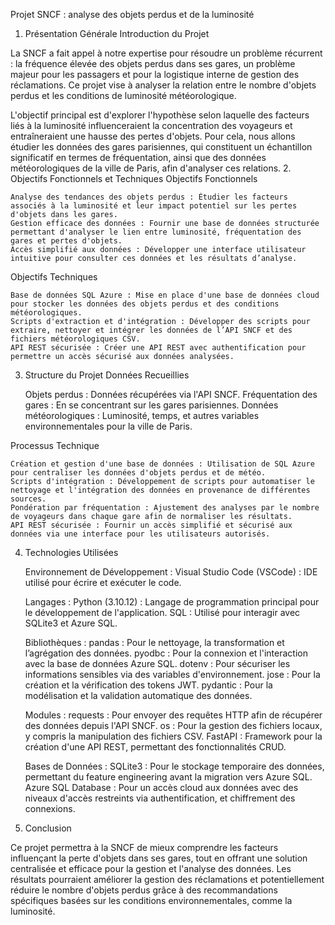 Projet SNCF : analyse des objets perdus et de la luminosité
1. Présentation Générale
Introduction du Projet

La SNCF a fait appel à notre expertise pour résoudre un problème récurrent : la fréquence élevée des objets perdus dans ses gares, un problème majeur pour les passagers et pour la logistique interne de gestion des réclamations. Ce projet vise à analyser la relation entre le nombre d'objets perdus et les conditions de luminosité météorologique.

L'objectif principal est d'explorer l'hypothèse selon laquelle des facteurs liés à la luminosité influenceraient la concentration des voyageurs et entraîneraient une hausse des pertes d'objets. Pour cela, nous allons étudier les données des gares parisiennes, qui constituent un échantillon significatif en termes de fréquentation, ainsi que des données météorologiques de la ville de Paris, afin d'analyser ces relations.
2. Objectifs Fonctionnels et Techniques
Objectifs Fonctionnels

    Analyse des tendances des objets perdus : Étudier les facteurs associés à la luminosité et leur impact potentiel sur les pertes d'objets dans les gares.
    Gestion efficace des données : Fournir une base de données structurée permettant d'analyser le lien entre luminosité, fréquentation des gares et pertes d'objets.
    Accès simplifié aux données : Développer une interface utilisateur intuitive pour consulter ces données et les résultats d’analyse.

Objectifs Techniques

    Base de données SQL Azure : Mise en place d'une base de données cloud pour stocker les données des objets perdus et des conditions météorologiques.
    Scripts d'extraction et d'intégration : Développer des scripts pour extraire, nettoyer et intégrer les données de l’API SNCF et des fichiers météorologiques CSV.
    API REST sécurisée : Créer une API REST avec authentification pour permettre un accès sécurisé aux données analysées.

3. Structure du Projet
Données Recueillies

    Objets perdus : Données récupérées via l'API SNCF.
    Fréquentation des gares : En se concentrant sur les gares parisiennes.
    Données météorologiques : Luminosité, temps, et autres variables environnementales pour la ville de Paris.

Processus Technique

    Création et gestion d'une base de données : Utilisation de SQL Azure pour centraliser les données d'objets perdus et de météo.
    Scripts d'intégration : Développement de scripts pour automatiser le nettoyage et l'intégration des données en provenance de différentes sources.
    Pondération par fréquentation : Ajustement des analyses par le nombre de voyageurs dans chaque gare afin de normaliser les résultats.
    API REST sécurisée : Fournir un accès simplifié et sécurisé aux données via une interface pour les utilisateurs autorisés.

4. Technologies Utilisées

    Environnement de Développement :
        Visual Studio Code (VSCode) : IDE utilisé pour écrire et exécuter le code.

    Langages :
        Python (3.10.12) : Langage de programmation principal pour le développement de l'application.
        SQL : Utilisé pour interagir avec SQLite3 et Azure SQL.

    Bibliothèques :
        pandas : Pour le nettoyage, la transformation et l’agrégation des données.
        pyodbc : Pour la connexion et l'interaction avec la base de données Azure SQL.
        dotenv : Pour sécuriser les informations sensibles via des variables d'environnement.
        jose : Pour la création et la vérification des tokens JWT.
        pydantic : Pour la modélisation et la validation automatique des données.

    Modules :
        requests : Pour envoyer des requêtes HTTP afin de récupérer des données depuis l'API SNCF.
        os : Pour la gestion des fichiers locaux, y compris la manipulation des fichiers CSV.
        FastAPI : Framework pour la création d'une API REST, permettant des fonctionnalités CRUD.

    Bases de Données :
        SQLite3 : Pour le stockage temporaire des données, permettant du feature engineering avant la migration vers Azure SQL.
        Azure SQL Database : Pour un accès cloud aux données avec des niveaux d'accès restreints via authentification, et chiffrement des connexions.

5. Conclusion

Ce projet permettra à la SNCF de mieux comprendre les facteurs influençant la perte d'objets dans ses gares, tout en offrant une solution centralisée et efficace pour la gestion et l'analyse des données. Les résultats pourraient améliorer la gestion des réclamations et potentiellement réduire le nombre d'objets perdus grâce à des recommandations spécifiques basées sur les conditions environnementales, comme la luminosité.
